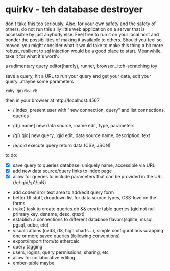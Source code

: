 quirkv - teh database destroyer
======

don't take this too seriously.  Also, for your own safety and the safety of others, do not run this
silly little web application on a server that is accessible by just anybody else.  Feel free to run
it on your local host and ponder the possibilities of making it available to others.  Should you feel
so moved, you might consider what it would take to make this thing a bit more robust, resilient to sql
injection would be a good place to start.  Meanwhile, take it for what it's worth:

a rudimentary query editor(hardly), runner, browser...itch-scratching toy

save a query, hit a URL to run your query and get your data, edit your query...maybe some parameters

``ruby quirkv.rb``

then in your browser at http://localhost:4567

- /
  index, present user with "new connection, query" and list connections, queries
  
- /d[/:name]
  new data source, :name edit, type, parameters
  
- /q[/:qid]
  new query, :qid edit, data source name, description, text
  
- /e/:qid
  execute query return data (CSV, JSON)

to do:
- [X] save query to queries database, uniquely name, accessible via URL
- [X] add new data source/query links to index page
- [X] allow for queries to include parameters that can be provided in the URL (/e/:qid/:p1/:pN)
- add codemirror text area to add/edit query form
- better UI stuff, dropdown list for data source types, CSS-love on the forms 
- (rake) task to create queries.db && create table queries (qid not null primary key, dsname, desc, qtext)
- establish a connections to different database flavors(sqllite, mssql, pgsql, odbc, etc)
- visualizations (nvd3, d3, high charts...), simple configurations wrapping one or more saved queries (following conventions)
- export/import from/to ethercalc
- query tagging
- users, logins, query permissions, sharing, etc
- allow for collaborative editing
- ember-table maybe
